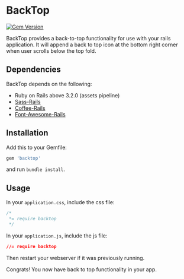 # BackTop
[![Gem Version](https://badge.fury.io/rb/backtop.png)](http://badge.fury.io/rb/backtop)

BackTop provides a back-to-top functionality for use with your rails application. It will append a back to top icon at the bottom right corner when user scrolls below the top fold.

## Dependencies

BackTop depends on the following:

* Ruby on Rails above 3.2.0 (assets pipeline)
* [Sass-Rails](https://github.com/rails/sass-rails)
* [Coffee-Rails](https://github.com/rails/coffee-rails)
* [Font-Awesome-Rails](https://github.com/bokmann/font-awesome-rails)

## Installation

Add this to your Gemfile:

```ruby
gem 'backtop'
```

and run `bundle install`.

## Usage

In your `application.css`, include the css file:

```css
/*
 *= require backtop
 */
```

In your `application.js`, include the js file:

```css
//= require backtop
```

Then restart your webserver if it was previously running.

Congrats! You now have back to top functionality in your app.